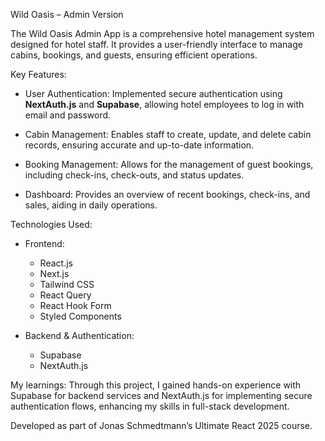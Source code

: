  Wild Oasis – Admin Version

The Wild Oasis Admin App is a comprehensive hotel management system designed for hotel staff. It provides a user-friendly interface to manage cabins, bookings, and guests, ensuring efficient operations.

Key Features:

* User Authentication:
  Implemented secure authentication using **NextAuth.js** and **Supabase**, allowing hotel employees to log in with email and password.

* Cabin Management:
  Enables staff to create, update, and delete cabin records, ensuring accurate and up-to-date information.

* Booking Management:
  Allows for the management of guest bookings, including check-ins, check-outs, and status updates.

* Dashboard:
  Provides an overview of recent bookings, check-ins, and sales, aiding in daily operations.

Technologies Used:

* Frontend:

  * React.js
  * Next.js
  * Tailwind CSS
  * React Query
  * React Hook Form
  * Styled Components

* Backend & Authentication:

  * Supabase
  * NextAuth.js

My learnings:
Through this project, I gained hands-on experience with Supabase for backend services and NextAuth.js for implementing secure authentication flows, enhancing my skills in full-stack development.


Developed as part of Jonas Schmedtmann’s Ultimate React 2025 course.
